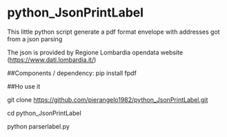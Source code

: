 # python_JsonPrintLabel

This little python script generate a pdf format envelope with addresses got from a json parsing

The json is provided by Regione Lombardia opendata website (https://www.dati.lombardia.it/)

##Components / dependency:
   pip install fpdf


##Ho use it

git clone https://github.com/pierangelo1982/python_JsonPrintLabel.git

cd python_JsonPrintLabel

python parserlabel.py


##
